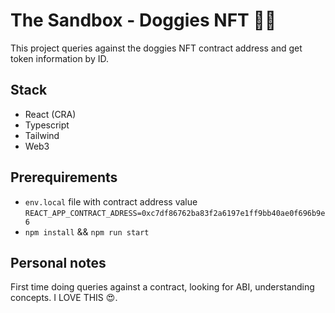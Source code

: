# The Sandbox - Doggies NFT 🚀🚀

This project queries against the doggies NFT contract address and get token information by ID.

## Stack

- React (CRA)
- Typescript
- Tailwind
- Web3

## Prerequirements

- `env.local` file with contract address value `REACT_APP_CONTRACT_ADRESS=0xc7df86762ba83f2a6197e1ff9bb40ae0f696b9e6`
- `npm install` && `npm run start`

## Personal notes

First time doing queries against a contract, looking for ABI, understanding concepts. I LOVE THIS 😍.
